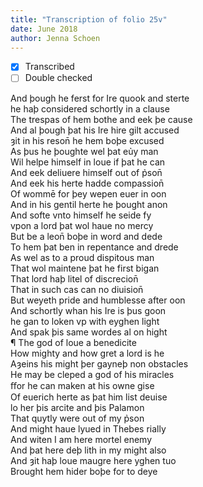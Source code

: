 ```yaml
---
title: "Transcription of folio 25v"
date: June 2018
author: Jenna Schoen
---
```

- [X] Transcribed
- [ ] Double checked

And þough he ferst for Ire quook and sterte  
he haþ considered schortly in a clause  
The trespas of hem bothe and eek þe cause  
And al þough þat his Ire hire gilt accused  
ȝit in his reson̄ he hem boþe excused  
As þus he þoughte wel þat eủy man  
Wil helpe himself in loue if þat he can  
And eek deliuere himself out of p̉son̄  
And eek his herte hadde compassion̄  
Of wommē for þey wepen euer in oon  
And in his gentil herte he þought anon  
And softe vnto himself he seide fy  
vpon a lord þat wol haue no mercy  
But be a leon̄ boþe in word and dede  
To hem þat ben in repentance and drede  
As wel as to a proud dispitous man  
That wol maintene þat he first bigan  
That lord haþ litel of discrecion̄  
That in such cas can no diuision̄  
But weyeth pride and humblesse after oon  
And schortly whan his Ire is þus goon  
he gan to loken vp with eyghen light  
And spak þis same wordes al on hight  
¶ The god of loue a benedicite  
How mighty and how gret a lord is he  
Aȝeins his might þer gayneþ non obstacles  
He may be cleped a god of his miracles  
ﬀor he can maken at his owne gise  
Of euerich herte as þat him list deuise  
lo her þis arcite and þis Palamon  
That quytly were out of my p̉son  
And might haue lyued in Thebes rially  
And witen I am here mortel enemy  
And þat here deþ lith in my might also  
And ȝit haþ loue maugre here yghen tuo  
Brought hem hider boþe for to deye    

